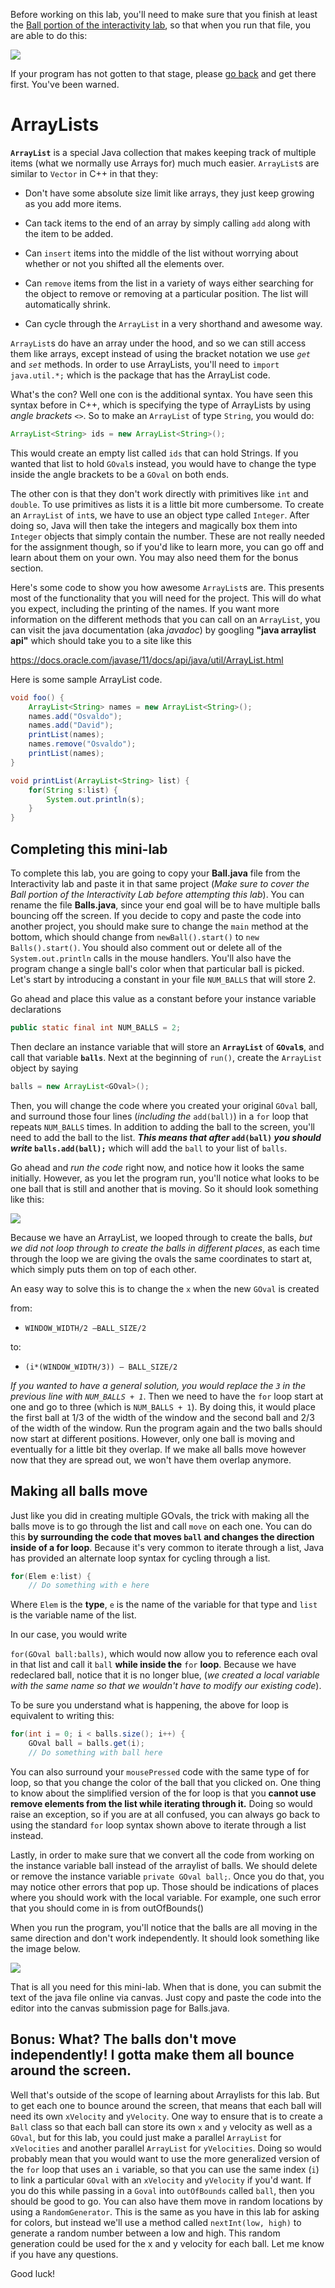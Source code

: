 Before working on this lab, you'll need to make sure that you finish at least the [Ball portion of the interactivity lab](5-Interact.html), so that when you run that file, you are able to do this:

![](lab5media/media/finalball.gif)

If your program has not gotten to that stage, please [go back](5-Interact.html) and get there first.  You've been warned.

# ArrayLists

**```ArrayList```** is a special Java collection that makes keeping track of
multiple items (what we normally use Arrays for) much much easier.
```ArrayList```s are similar to ```Vector``` in C++ in that they:

  - Don't have some absolute size limit like arrays, they just keep
    growing as you add more items.

  - Can tack items to the end of an array by simply calling ```add``` along
    with the item to be added.

  - Can ```insert``` items into the middle of the list without worrying about
    whether or not you shifted all the elements over.

  - Can ```remove``` items from the list in a
    variety of ways either searching for the object to remove or
    removing at a particular position. The list will automatically
    shrink.

  - Can cycle through the ```ArrayList``` in a very shorthand and awesome
    way.

```ArrayList```s do have an array under the hood, and so we can still access
them like arrays, except instead of using the bracket notation we use
*```get```* and *```set```* methods. In order to use ArrayLists, you'll need to
```import java.util.*;``` which is the package that has the ArrayList code.

What's the con? Well one con is the additional syntax. You have seen
this syntax before in C++, which is specifying the type of ArrayLists by
using *angle brackets* ```<>```. So to make an ```ArrayList``` of type ```String```,
you would do: 
```java
ArrayList<String> ids = new ArrayList<String>();
``` 
This would create an empty list called ```ids``` that can hold Strings. If you wanted that list to hold
```GOval```s instead, you would have to change the type inside the angle
brackets to be a ```GOval``` on both ends.

The other con is that they don't work directly with primitives like
```int``` and ```double```. To use primitives as lists it is a little bit more
cumbersome. To create an ```ArrayList``` of ```int```s, we have to use an object
type called ```Integer```. After doing so, Java will then take the integers
and magically box them into ```Integer``` objects that simply contain the
number. These are not really needed for the assignment though, so if
you'd like to learn more, you can go off and learn about them on your
own. You may also need them for the bonus section.

Here's some code to show you how awesome ```ArrayList```s are. This presents
most of the functionality that you will need for the project. This will
do what you expect, including the printing of the names. If you want
more information on the different methods that you can call on an
```ArrayList```, you can visit the java documentation (aka *javadoc*) by googling **"java arraylist
api"** which should take you to a site like this

<https://docs.oracle.com/javase/11/docs/api/java/util/ArrayList.html>

Here is some sample ArrayList code.

```java
void foo() {
    ArrayList<String> names = new ArrayList<String>();
    names.add("Osvaldo");
    names.add("David");
    printList(names);
    names.remove("Osvaldo");
    printList(names);
}

void printList(ArrayList<String> list) {
    for(String s:list) {
        System.out.println(s);
    }
}
```

## **Completing this mini-lab**

To complete this lab, you are going to copy your **Ball.java** file from
the Interactivity lab and paste it in that same project (*Make sure to
cover the Ball portion of the Interactivity Lab before attempting this
lab*). You can rename the file **Balls.java**, since your end goal will
be to have multiple balls bouncing off the screen. If you decide to copy and paste the code into another project, you should make sure to change the ```main``` method at the bottom, which should change from ```newBall().start()``` to ```new Balls().start()```.  You should also comment out or delete all of the ```System.out.println``` calls in the mouse handlers.  You'll also have the
program change a single ball's color when that particular ball is
picked. Let's start by introducing a constant in your file ```NUM_BALLS```
that will store 2.

Go ahead and place this value as a constant before your instance
variable declarations

```java
public static final int NUM_BALLS = 2;
```

Then declare an instance variable that will store an **```ArrayList```** of
**```GOval```s**, and call that variable **```balls```**. Next at the beginning of
```run()```, create the ```ArrayList``` object by saying
```java
balls = new ArrayList<GOval>();
```
Then, you will change the code where you created your original ```GOval```
ball, and surround those four lines (*including the* ```add(ball)```) in a
```for``` loop that repeats ```NUM_BALLS``` times. In addition to adding the
ball to the screen, you'll need to add the ball to the list. ***This means
that after* ```add(ball)``` *you should write* ```balls.add(ball);```** which will
add the ```ball``` to your list of ```balls```.

Go ahead and *run the code* right now, and notice how it looks the same
initially. However, as you let the program run, you'll notice what looks
to be one ball that is still and another that is moving. So it should look something like this:

![](lab6media/media/buggystep1.gif)

Because we have
an ArrayList, we looped through to create the balls, *but we did not loop
through to create the balls in different places*, as each time through
the loop we are giving the ovals the same coordinates to start at, which
simply puts them on top of each other. 

An easy way to solve this is to change the ```x``` when the new ```GOval``` is created

from:
- ```WINDOW_WIDTH/2 –BALL_SIZE/2```

to:
- ```(i*(WINDOW_WIDTH/3)) – BALL_SIZE/2```

*If you wanted to have a general solution, you would replace the ```3``` in the previous line with ```NUM_BALLS + 1```*.  Then we need to have the ```for``` loop start at one and go to three (which is ```NUM_BALLS + 1```). By
doing this, it would place the first ball at 1/3 of the width of the
window and the second ball and 2/3 of the width of the window. Run the
program again and the two balls should now start at different positions.  However, only one ball is moving and eventually for a little bit they overlap.  If we make all balls move however now that they are spread out, we won't have them overlap anymore.

## **Making all balls move**

Just like you did in creating multiple GOvals, the trick with making all
the balls move is to go through the list and call ```move``` on each one. You
can do this **by surrounding the code that moves ```ball``` and changes
the direction inside of a for loop**. Because it's very common to
iterate through a list, Java has provided an alternate loop syntax for
cycling through a list.

```java
for(Elem e:list) {
    // Do something with e here
```

Where ```Elem``` is the **type**, ```e``` is the name of the variable for that
type and ```list``` is the variable name of the list.

In our case, you would write

```for(GOval ball:balls)```, which would now allow you to reference each
oval in that list and call it ```ball``` **while inside the** ```for```
**loop**.  Because we have redeclared ball, notice that it is no longer blue, (*we created a local variable with the same name so that we wouldn't have to modify our existing code*).  

To be sure you understand what is happening, the above for loop is
equivalent to writing this:

```java
for(int i = 0; i < balls.size(); i++) {
    GOval ball = balls.get(i);
    // Do something with ball here
```

You can also surround your ```mousePressed``` code with the same type of for
loop, so that you change the color of the ball that you clicked on. One
thing to know about the simplified version of the for loop is that you
**cannot use remove elements from the list while iterating through it.**
Doing so would raise an exception, so if you are at all confused, you
can always go back to using the standard ```for``` loop syntax shown above to
iterate through a list instead.

Lastly, in order to make sure that we convert all the code from working on the instance variable ball instead of the arraylist of balls.  We should delete or remove the instance variable ```private GOval ball;```.  Once you do that, you may notice other errors that pop up.  Those should be indications of places where you should work with the local variable.  For example, one such error that you should come in is from outOfBounds()

When you run the program, you'll notice that the balls are all moving in
the same direction and don't work independently. It should look something like the image below.

![](lab6media/media/finalstep.gif)

That is all you need
for this mini-lab. When that is done, you can submit the text of the
java file online via canvas. Just copy and paste the code into the
editor into the canvas submission page for Balls.java.

## **Bonus: What? The balls don't move independently\! I gotta make them all bounce around the screen.**

Well that's outside of the scope of learning about Arraylists for this
lab. But to get each one to bounce around the screen, that means that
each ball will need its own ```xVelocity``` and ```yVelocity```. One way to
ensure that is to create a ```Ball``` class so that each ball can store its
own ```x``` and ```y``` velocity as well as a ```GOval```, but for this lab, you
could just make a parallel ```ArrayList``` for ```xVelocities``` and another
parallel ```ArrayList``` for ```yVelocities```. Doing so would probably mean
that you would want to use the more generalized version of the ```for```
loop that uses an ```i``` variable, so that you can use the same index (```i```)
to link a particular ```GOval``` with an ```xVelocity``` and ```yVelocity``` if
you'd want. If you do this while passing in a ```Goval``` into
```outOfBounds``` called ```ball```, then you should be good to go. You can also
have them move in random locations by using a ```RandomGenerator```.  This is the same as you have in this lab for asking for colors, but instead we'll use a method called ```nextInt(low, high)``` to generate a random number between a low and high. This random generation could be used for the x and y velocity for each ball. Let me know if you have any questions.

Good luck\!
